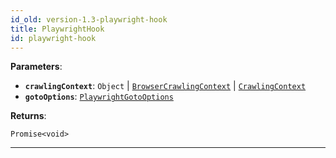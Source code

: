 ```yaml
---
id_old: version-1.3-playwright-hook
title: PlaywrightHook
id: playwright-hook
---
```


<a name="playwrighthook"></a>

**Parameters**:

-   **`crawlingContext`**: `Object` | [`BrowserCrawlingContext`](../typedefs/browser-crawling-context) |
    [`CrawlingContext`](../typedefs/crawling-context)
-   **`gotoOptions`**: [`PlaywrightGotoOptions`](../typedefs/playwright-goto-options)

**Returns**:

`Promise<void>`

---
